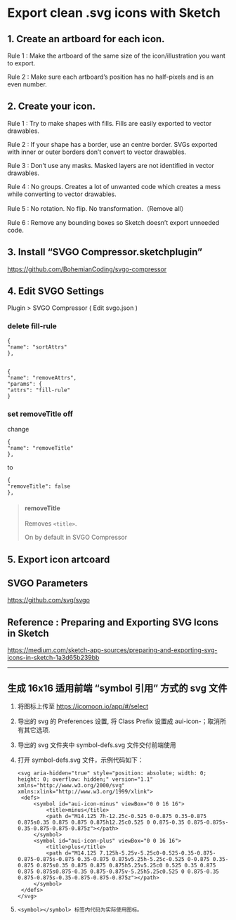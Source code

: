 # Export clean .svg icons with Sketch



## 1. Create an artboard for each icon.

Rule 1 :  Make the artboard of the same size of the icon/illustration you want to export.

Rule 2 :  Make sure each artboard’s position has no half-pixels and is an even number.



## 2. Create your icon.

Rule 1 : Try to make shapes with fills. Fills are easily exported to vector drawables.

Rule 2 : If your shape has a border, use an centre border. SVGs exported with inner or outer borders don’t 		convert to vector drawables.

Rule 3 : Don’t use any masks. Masked layers are not identified in vector drawables.

Rule 4 : No groups. Creates a lot of unwanted code which creates a mess while converting to vector 		drawables.

Rule 5 : No rotation. No flip. No transformation.（Remove all）

Rule 6 :  Remove any bounding boxes so Sketch doesn’t export unneeded code. 



## 3. Install “SVGO Compressor.sketchplugin”

https://github.com/BohemianCoding/svgo-compressor



## 4. Edit SVGO Settings

Plugin > SVGO Compressor ( Edit svgo.json ) 



### delete fill-rule

```
{
"name": "sortAttrs"
},


{
"name": "removeAttrs",
"params": {
"attrs": "fill-rule"
}
```



### set removeTitle off

change

```
{
"name": "removeTitle"
},
```

to

```
{
"removeTitle": false
},
```

> #### removeTitle
>
> Removes `<title>`.
>
> On by default in SVGO Compressor





## 5. Export icon artcoard





## SVGO Parameters

https://github.com/svg/svgo



## Reference : Preparing and Exporting SVG Icons in Sketch

https://medium.com/sketch-app-sources/preparing-and-exporting-svg-icons-in-sketch-1a3d65b239bb





------





## 生成 16x16 适用前端 “symbol 引用” 方式的 svg 文件

1. 将图标上传至 https://icomoon.io/app/#/select


2. 导出的 svg 的 Preferences 设置, 将 Class Prefix 设置成 aui-icon-；取消所有其它选项.

3. 导出的 svg 文件夹中 symbol-defs.svg 文件交付前端使用

4. 打开 symbol-defs.svg 文件，示例代码如下：

   ```
   <svg aria-hidden="true" style="position: absolute; width: 0; height: 0; overflow: hidden;" version="1.1" xmlns="http://www.w3.org/2000/svg" xmlns:xlink="http://www.w3.org/1999/xlink">
   	<defs>
   		<symbol id="aui-icon-minus" viewBox="0 0 16 16">
   			<title>minus</title>
   			<path d="M14.125 7h-12.25c-0.525 0-0.875 0.35-0.875 0.875s0.35 0.875 0.875 0.875h12.25c0.525 0 0.875-0.35 0.875-0.875s-0.35-0.875-0.875-0.875z"></path>
   		</symbol>
   		<symbol id="aui-icon-plus" viewBox="0 0 16 16">
   			<title>plus</title>
   			<path d="M14.125 7.125h-5.25v-5.25c0-0.525-0.35-0.875-0.875-0.875s-0.875 0.35-0.875 0.875v5.25h-5.25c-0.525 0-0.875 0.35-0.875 0.875s0.35 0.875 0.875 0.875h5.25v5.25c0 0.525 0.35 0.875 0.875 0.875s0.875-0.35 0.875-0.875v-5.25h5.25c0.525 0 0.875-0.35 0.875-0.875s-0.35-0.875-0.875-0.875z"></path>
   		</symbol>
   	</defs>
   </svg>
   ```

5. ```
   <symbol></symbol> 标签内代码为实际使用图标。
   ```

   ​

